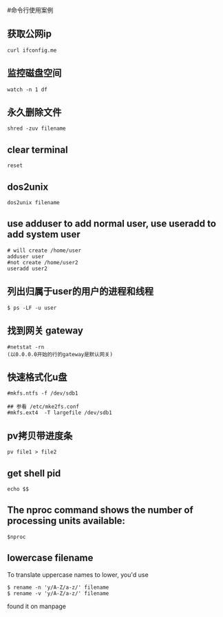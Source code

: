 #命令行使用案例
## 获取公网ip
```
curl ifconfig.me
```

## 监控磁盘空间
```
watch -n 1 df
```

## 永久删除文件

```
shred -zuv filename
```

## clear terminal
```
reset
```

## dos2unix
```
dos2unix filename
```
## use adduser to add normal user, use useradd to add system user
```
# will create /home/user
adduser user
#not create /home/user2
useradd user2
```
## 列出归属于user的用户的进程和线程

```
$ ps -LF -u user
```
## 找到网关 gateway

```
#netstat -rn
(以0.0.0.0开始的行的gateway是默认网关)
```
## 快速格式化u盘

```
#mkfs.ntfs -f /dev/sdb1

## 参看 /etc/mke2fs.conf
#mkfs.ext4  -T largefile /dev/sdb1
```

## pv拷贝带进度条
```
pv file1 > file2
```

## get shell pid

```
echo $$
```

## The nproc command shows the number of processing units available:

```
$nproc
```

## lowercase filename
To translate uppercase names to lower, you'd use
``` shell
$ rename -n 'y/A-Z/a-z/' filename
$ rename -v 'y/A-Z/a-z/' filename
```
found it on manpage

